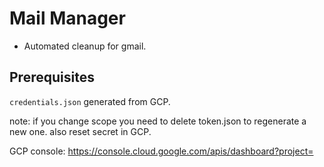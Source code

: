 # Mail Manager
- Automated cleanup for gmail.

## Prerequisites
`credentials.json` generated from GCP.

note: if you change scope you need to delete token.json to regenerate a new one. also 
reset secret in GCP.

GCP console:
https://console.cloud.google.com/apis/dashboard?project=
